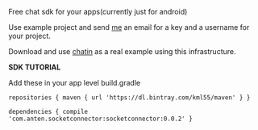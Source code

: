 Free chat sdk for your apps(currently just for android)

Use example project and send [me](mailto:anten.apps@gmail.com) an email for a key and a username for your project.

Download and use [chatin](https://play.google.com/store/apps/details?id=com.anten.chatin) as a real example using this infrastructure.


**SDK TUTORIAL**

Add these in your app level build.gradle

`repositories {
    maven {
        url 'https://dl.bintray.com/kml55/maven'
    }
}`

`dependencies {
    compile 'com.anten.socketconnector:socketconnector:0.0.2'
}`

